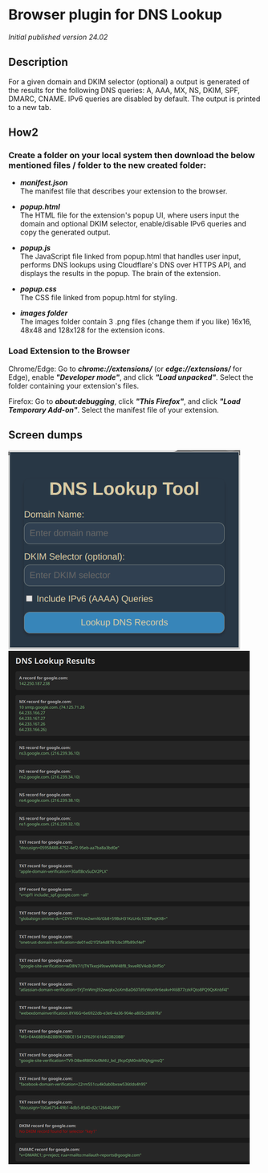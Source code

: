 # Browser plugin for DNS Lookup


_Initial published version 24.02_

## Description

For a given domain and DKIM selector (optional) a output is generated of the results for the following DNS queries: A, AAA, MX, NS, DKIM, SPF, DMARC, CNAME. IPv6 queries are disabled by default. The output is printed to a new tab.

## How2

### Create a folder on your local system then download the below mentioned files / folder to the new created folder:

- ***manifest.json***  
The manifest file that describes your extension to the browser.

- ***popup.html***  
The HTML file for the extension's popup UI, where users input the domain and optional DKIM selector, enable/disable IPv6 queries and copy the generated output.

- ***popup.js***  
The JavaScript file linked from popup.html that handles user input, performs DNS lookups using Cloudflare's DNS over HTTPS API, and displays the results in the popup. The brain of the extension.

- ***popup.css***  
The CSS file linked from popup.html for styling.

- ***images folder***  
The images folder contain 3 .png files (change them if you like) 16x16, 48x48 and 128x128 for the extension icons.

### Load Extension to the Browser  
Chrome/Edge: Go to ***chrome://extensions/*** (or ***edge://extensions/*** for Edge), enable ***"Developer mode"***, and click ***"Load unpacked"***. Select the folder containing your extension's files.  
  
Firefox: Go to ***about:debugging***, click ***"This Firefox"***, and click ***"Load Temporary Add-on"***. Select the manifest file of your extension.



## Screen dumps


![initial_popup](assets/initial_popup.png)
![result1](assets/result1.png)
